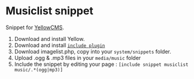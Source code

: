 # Musiclist snippet

Snippet for [YellowCMS](https://github.com/markseu/yellowcms). 


1. Download and install Yellow.
2. Download and install [`include plugin`](https://github.com/markseu/yellowcms-extensions/tree/master/plugins/include)
3. Download imagelist.php, copy into your `system/snippets` folder.
4. Upload .ogg & .mp3 files in your `media/music` folder
5. Include the snippet by editing your page : `[include snippet musiclist music/.*(ogg|mp3)]`
